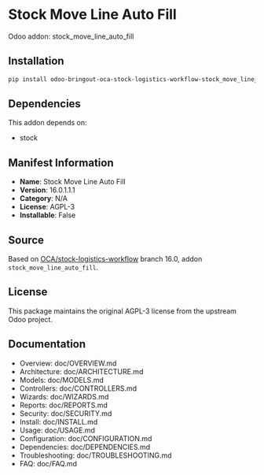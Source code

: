 # Stock Move Line Auto Fill

Odoo addon: stock_move_line_auto_fill

## Installation

```bash
pip install odoo-bringout-oca-stock-logistics-workflow-stock_move_line_auto_fill
```

## Dependencies

This addon depends on:
- stock

## Manifest Information

- **Name**: Stock Move Line Auto Fill
- **Version**: 16.0.1.1.1
- **Category**: N/A
- **License**: AGPL-3
- **Installable**: False

## Source

Based on [OCA/stock-logistics-workflow](https://github.com/OCA/stock-logistics-workflow) branch 16.0, addon `stock_move_line_auto_fill`.

## License

This package maintains the original AGPL-3 license from the upstream Odoo project.

## Documentation

- Overview: doc/OVERVIEW.md
- Architecture: doc/ARCHITECTURE.md
- Models: doc/MODELS.md
- Controllers: doc/CONTROLLERS.md
- Wizards: doc/WIZARDS.md
- Reports: doc/REPORTS.md
- Security: doc/SECURITY.md
- Install: doc/INSTALL.md
- Usage: doc/USAGE.md
- Configuration: doc/CONFIGURATION.md
- Dependencies: doc/DEPENDENCIES.md
- Troubleshooting: doc/TROUBLESHOOTING.md
- FAQ: doc/FAQ.md
